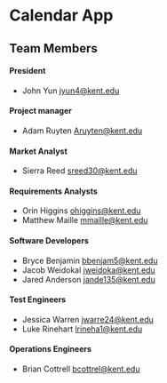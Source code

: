 # Calendar App

## Team Members
#### President
- John Yun jyun4@kent.edu
#### Project manager
- Adam Ruyten Aruyten@kent.edu
#### Market Analyst
- Sierra Reed sreed30@kent.edu
#### Requirements Analysts
- Orin Higgins ohiggins@kent.edu
- Matthew Maille mmaille@kent.edu
#### Software Developers
- Bryce Benjamin bbenjam5@kent.edu
- Jacob Weidokal jweidoka@kent.edu
- Jared Anderson jande135@kent.edu
#### Test Engineers
- Jessica Warren jwarre24@kent.edu
- Luke Rinehart lrineha1@kent.edu
#### Operations Engineers
- Brian Cottrell bcottrel@kent.edu

